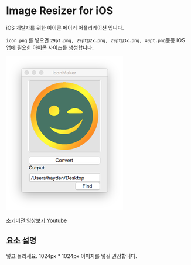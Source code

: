 Image Resizer for iOS
==============

iOS 개발자를 위한 아이콘 메이커 어플리케이션 입니다.

`icon.png` 를 넣으면 `29pt.png, 29pt@2x.png, 29pt@3x.png, 40pt.png`등등 iOS 앱에 필요한 아이콘 사이즈를 생성합니다.


![실행화면](/readmeImages/image1.png)

[초기버전 영상보기 Youtube](https://www.youtube.com/watch?v=LQaUfZzp-XA)

## 요소 설명 ##

넣고 돌리세요. 1024px * 1024px 이미지를 넣길 권장합니다.
